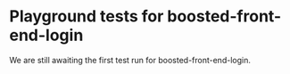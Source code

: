 # Playground tests for boosted-front-end-login
We are still awaiting the first test run for boosted-front-end-login.
